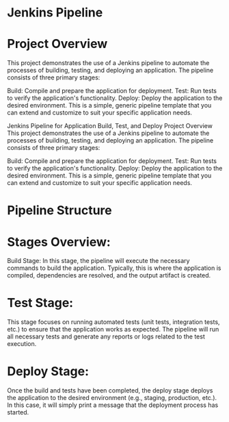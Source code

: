 # Jenkins Pipeline

# Project Overview
This project demonstrates the use of a Jenkins pipeline to automate the processes of building, testing, and deploying an application. The pipeline consists of three primary stages:

Build: Compile and prepare the application for deployment.
Test: Run tests to verify the application's functionality.
Deploy: Deploy the application to the desired environment.
This is a simple, generic pipeline template that you can extend and customize to suit your specific application needs.


Jenkins Pipeline for Application Build, Test, and Deploy
Project Overview
This project demonstrates the use of a Jenkins pipeline to automate the processes of building, testing, and deploying an application. The pipeline consists of three primary stages:

Build: Compile and prepare the application for deployment.
Test: Run tests to verify the application's functionality.
Deploy: Deploy the application to the desired environment.
This is a simple, generic pipeline template that you can extend and customize to suit your specific application needs.

# Pipeline Structure
# Stages Overview:
Build Stage:
In this stage, the pipeline will execute the necessary commands to build the application. Typically, this is where the application is compiled, dependencies are resolved, and the output artifact is created.

# Test Stage:
This stage focuses on running automated tests (unit tests, integration tests, etc.) to ensure that the application works as expected. The pipeline will run all necessary tests and generate any reports or logs related to the test execution.

# Deploy Stage:
Once the build and tests have been completed, the deploy stage deploys the application to the desired environment (e.g., staging, production, etc.). In this case, it will simply print a message that the deployment process has started.

